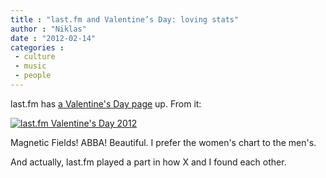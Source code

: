 ```yaml
---
title : "last.fm and Valentine’s Day: loving stats"
author : "Niklas"
date : "2012-02-14"
categories : 
 - culture
 - music
 - people
---
```


last.fm has [a Valentine's Day page](http://www.last.fm/charts/features/valentines2012) up. From it:

[![last.fm Valentine's Day 2012](https://niklasblog.com/wp-content/2012-02-13_152942.png "last.fm Valentine's Day 2012")](https://niklasblog.com/?attachment_id=10056)

Magnetic Fields! ABBA! Beautiful. I prefer the women's chart to the men's.

And actually, last.fm played a part in how X and I found each other.
